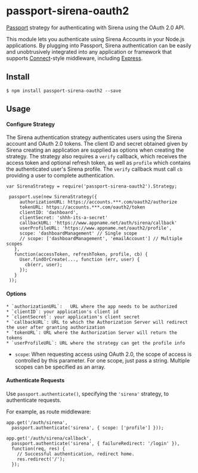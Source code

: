 # passport-sirena-oauth2

[Passport](http://passportjs.org/) strategy for authenticating with Sirena using the OAuth 2.0 API.

This module lets you authenticate using Sirena Accounts in your Node.js applications.
By plugging into Passport, Sirena authentication can be easily and
unobtrusively integrated into any application or framework that supports
[Connect](http://www.senchalabs.org/connect/)-style middleware, including
[Express](http://expressjs.com/).

## Install

    $ npm install passport-sirena-oauth2 --save

## Usage

#### Configure Strategy

The Sirena authentication strategy authenticates users using the Sirena account
and OAuth 2.0 tokens.  The client ID and secret obtained given by Sirena creating an
application are supplied as options when creating the strategy.  The strategy
also requires a `verify` callback, which receives the access token and optional
refresh token, as well as `profile` which contains the authenticated user's
Sirena profile.  The `verify` callback must call `cb` providing a user to
complete authentication.

    var SirenaStrategy = require('passport-sirena-oauth2').Strategy;

     passport.use(new SirenaStrategy({
         authorizationURL: https://accounts.***.com/oauth2/authorize
         tokenURL: https://accounts.***.com/oauth2/token
         clientID: 'dashboard',
         clientSecret: 'shhh-its-a-secret'
         callbackURL: 'https://www.appname.net/auth/sirena/callback'
         userProfileURL: 'https://www.appname.net/oauth2/profile',
         scope: 'dashboardManagement' // Single scope
         // scope: ['dashboardManagement', 'emailAccount'] // Multiple scopes
       },
       function(accessToken, refreshToken, profile, cb) {
         User.findOrCreate(..., function (err, user) {
           cb(err, user);
         });
       }
     ));

#### Options

	* `authorizationURL`:	URL where the app needs to be authorized
	* `clientID`: your application's client id
	* `clientSecret`: your application's client secret
	* `callbackURL`: URL to which the Authorization Server will redirect the user after granting authorization
	* `tokenURL`: URL where the Authorization Server will return the tokens
	* `userProfileURL`: URL where the strategy can get the profile info
  * `scope`: When requesting access using OAuth 2.0, the scope of access is controlled by this parameter. For one scope, just pass a string. Multiple scopes can be specified as an array.

#### Authenticate Requests

Use `passport.authenticate()`, specifying the `'sirena'` strategy, to
authenticate requests.

For example, as route middleware:

    app.get('/auth/sirena',
      passport.authenticate('sirena', { scope: ['profile'] }));

    app.get('/auth/sirena/callback', 
      passport.authenticate('sirena', { failureRedirect: '/login' }),
      function(req, res) {
        // Successful authentication, redirect home.
        res.redirect('/');
      });
